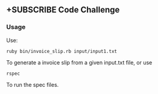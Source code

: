 ## +SUBSCRIBE Code Challenge

### Usage

Use:
```shell script
ruby bin/invoice_slip.rb input/input1.txt
```
To generate a invoice slip from a given input.txt file, or use
```shell script
rspec
```
To run the spec files. 
